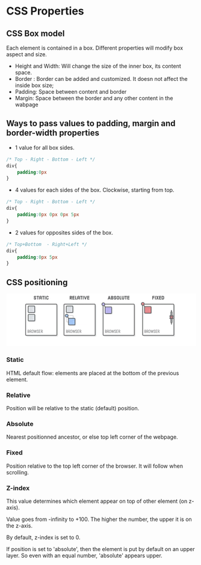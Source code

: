 # CSS Properties

## CSS Box model
Each element is contained in a box.
Different properties will modify box aspect and size.

- Height and Width: Will change the size of the inner box, its content space.
- Border : Border can be added and customized. It doesn not affect the inside box size;
- Padding: Space between content and border
- Margin: Space between the border and any other content in the wabpage

## Ways to pass values to padding, margin and border-width properties

- 1 value for all box sides.
```css
/* Top - Right - Bottom - Left */
div{
    padding:0px
}
```
- 4 values for each sides of the box. Clockwise, starting from top.
```css
/* Top - Right - Bottom - Left */
div{
    padding:0px 0px 0px 5px
}
```
- 2 values for opposites sides of the box.
```css
/* Top+Bottom  - Right+Left */
div{
    padding:0px 5px
}
```
## CSS positioning
<img src="../images/css_positions.png" />

### Static
HTML default flow: elements are placed at the bottom of the previous element.

### Relative
Position will be relative to the static (default) position.

### Absolute
Nearest positionned ancestor, or else top left corner of the webpage.

### Fixed
Position relative to the top left corner of the browser. It will follow when scrolling.

### Z-index
This value determines which element appear on top of other element (on z-axis).

Value goes from -infinity to +100. The higher the number, the upper it is on the z-axis.

By default, z-index is set to 0.

If position is set to 'absolute', then the element is put by default on an upper layer. So even with an equal number, 'absolute' appears upper.
